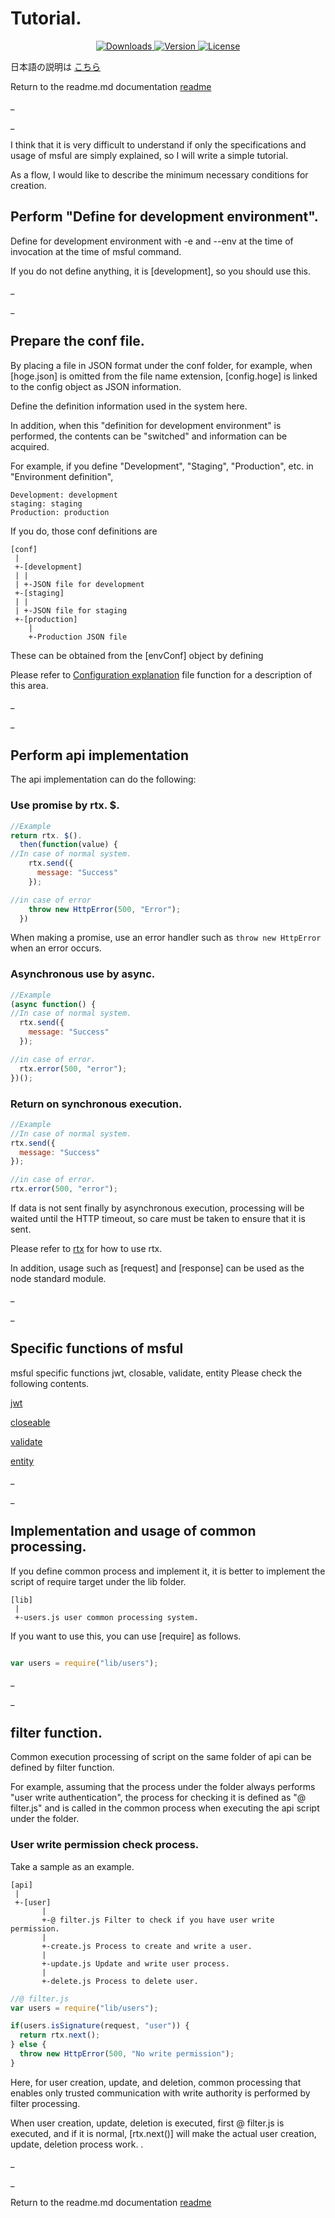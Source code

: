 # Tutorial.

<p align = "center">
  <a href="https://www.npmjs.com/package/msful"> <img src = "https://img.shields.io/npm/dt/msful.svg" alt = "Downloads"> </a>
  <a href="https://www.npmjs.com/package/msful"> <img src = "https://img.shields.io/npm/v/msful.svg" alt = "Version"> </a>
  <a href="https://www.npmjs.com/package/msful"> <img src = "https://img.shields.io/npm/l/msful.svg" alt = "License"> </a>
</p>

日本語の説明は [こちら](https://github.com/maachang/msful/blob/master/docs/JP/tutorial.md)

Return to the readme.md documentation [readme](https://github.com/maachang/msful/blob/master/README.md)

_

_

I think that it is very difficult to understand if only the specifications and usage of msful are simply explained, so I will write a simple tutorial.

As a flow, I would like to describe the minimum necessary conditions for creation.

## Perform "Define for development environment".

Define for development environment with -e and --env at the time of invocation at the time of msful command.

If you do not define anything, it is [development], so you should use this.

_

_

## Prepare the conf file.

By placing a file in JSON format under the conf folder, for example, when [hoge.json] is omitted from the file name extension, [config.hoge] is linked to the config object as JSON information.

Define the definition information used in the system here.

In addition, when this "definition for development environment" is performed, the contents can be "switched" and information can be acquired.

For example, if you define "Development", "Staging", "Production", etc. in "Environment definition",

```
Development: development
staging: staging
Production: production
```

If you do, those conf definitions are

```
[conf]
 |
 +-[development]
 | |
 | +-JSON file for development
 +-[staging]
 | |
 | +-JSON file for staging
 +-[production]
    |
    +-Production JSON file
```

These can be obtained from the [envConf] object by defining

Please refer to [Configuration explanation](https://github.com/maachang/msful/blob/master/docs/ENG/next.md#config) file function for a description of this area.

_

_

## Perform api implementation

The api implementation can do the following:

### Use promise by rtx. $.

```javascript
//Example
return rtx. $().
  then(function(value) {
//In case of normal system.
    rtx.send({
      message: "Success"
    });

//in case of error
    throw new HttpError(500, "Error");
  })
```

When making a promise, use an error handler such as `throw new HttpError` when an error occurs.

### Asynchronous use by async.

```javascript
//Example
(async function() {
//In case of normal system.
  rtx.send({
    message: "Success"
  });

//in case of error.
  rtx.error(500, "error");
})();
```

### Return on synchronous execution.

```javascript
//Example
//In case of normal system.
rtx.send({
  message: "Success"
});

//in case of error.
rtx.error(500, "error");
```

If data is not sent finally by asynchronous execution, processing will be waited until the HTTP timeout, so care must be taken to ensure that it is sent.

Please refer to [rtx](https://github.com/maachang/msful/blob/master/docs/ENG/rtx.md) for how to use rtx.

In addition, usage such as [request] and [response] can be used as the node standard module.

_

_

## Specific functions of msful

msful specific functions jwt, closable, validate, entity Please check the following contents.

[jwt](https://github.com/maachang/msful/blob/master/docs/ENG/base_mod.md#jwt)

[closeable](https://github.com/maachang/msful/blob/master/docs/ENG/base_mod.md#closeable)

[validate](https://github.com/maachang/msful/blob/master/docs/ENG/base_mod.md#validate)

[entity](https://github.com/maachang/msful/blob/master/docs/ENG/base_mod.md#entity)

_

_

## Implementation and usage of common processing.

If you define common process and implement it, it is better to implement the script of require target under the lib folder.

```
[lib]
 |
 +-users.js user common processing system.
```

If you want to use this, you can use [require] as follows.

```javascript

var users = require("lib/users");
```

_

_

## filter function.

Common execution processing of script on the same folder of api can be defined by filter function.

For example, assuming that the process under the folder always performs "user write authentication", the process for checking it is defined as "@ filter.js" and is called in the common process when executing the api script under the folder.

### User write permission check process.

Take a sample as an example.

```
[api]
 |
 +-[user]
       |
       +-@ filter.js Filter to check if you have user write permission.
       |
       +-create.js Process to create and write a user.
       |
       +-update.js Update and write user process.
       |
       +-delete.js Process to delete user.
```

```javascript
//@ filter.js
var users = require("lib/users");

if(users.isSignature(request, "user")) {
  return rtx.next();
} else {
  throw new HttpError(500, "No write permission");
}
```

Here, for user creation, update, and deletion, common processing that enables only trusted communication with write authority is performed by filter processing.

When user creation, update, deletion is executed, first @ filter.js is executed, and if it is normal, [rtx.next()] will make the actual user creation, update, deletion process work. .

_

_

Return to the readme.md documentation [readme](https://github.com/maachang/msful/blob/master/README.md)